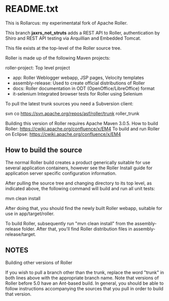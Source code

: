 README.txt
===

This is Rollarcus: my experimentatal fork of Apache Roller.

This branch __jaxrs_not_struts__ adds a REST API to Roller, authentication by Shiro and REST API testing via Arquillian and Embedded Tomcat.

This file exists at the top-level of the Roller source tree.

Roller is made up of the following Maven projects:

roller-project:         Top level project
* app:                    Roller Weblogger webapp, JSP pages, Velocity templates
* assembly-release:       Used to create official distributions of Roller
* docs:                   Roller documentation in ODT (OpenOffice/LibreOffice) format
* it-selenium             Integrated browser tests for Roller using Selenium

To pull the latest trunk sources you need a Subversion client:

svn co https://svn.apache.org/repos/asf/roller/trunk roller_trunk

Building this version of Roller requires Apache Maven 3.0.5.
How to build Roller: https://cwiki.apache.org/confluence/x/EM4
To build and run Roller on Eclipse: https://cwiki.apache.org/confluence/x/EM4

How to build the source
---

The normal Roller build creates a product generically suitable for use several
application containers, however see the Roller Install guide for application server
specific configuration information.

After pulling the source tree and changing directory to its top level, as
indicated above, the following command will build and run all unit tests:

   mvn clean install

After doing that, you should find the newly built Roller webapp, suitable
for use in app/target/roller. 

To build Roller, subsequently run "mvn clean install" from the assembly-release
folder.  After that, you'll find Roller distribution files in 
assembly-release/target. 

NOTES
---

Building other versions of Roller

If you wish to pull a branch other than the trunk, replace the word
"trunk" in both lines above with the appropriate branch name.  Note that
versions of Roller before 5.0 have an Ant-based build.  In general, you should
be able to follow instructions accompanying the sources that you pull in order
to build that version.

